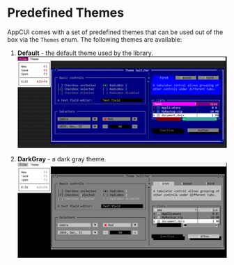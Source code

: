 # Predefined Themes

AppCUI comes with a set of predefined themes that can be used out of the box via the `Themes` enum. The following themes are available:

1. **Default** - the default theme used by the library. 
   <img src="img/default_theme.png" width=500/>

2. **DarkGray** - a dark gray theme.
    <img src="img/darkgray_theme.png" width=500/>